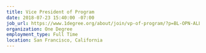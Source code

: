 ```yaml
---
title: Vice President of Program
date: 2018-07-23 15:40:00 -07:00
job_url: https://www.1degree.org/about/join/vp-of-program/?p=BL-OPN-ALL-NL61-2017-JUL-26-LAPress
organization: One Degree
employment_type: Full Time
location: San Francisco, California
---
```


